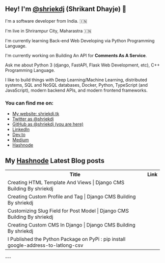 ## Hey! I'm [@shriekdj](https://twitter.com/shriekdj) (Shrikant Dhayje) 👋

I'm a software developer from India. :india:

I'm live in Shrirampur City, Maharastra :india:

I'm currently learning Back-end Web Developing via Python Programming Language.

I'm currently working on Building An API for **Comments As A Service**.

Ask me about Python 3 (django, FastAPI, Flask Web Development, etc), C++ Programming Language.

I like to build things with Deep Learning/Machine Learning, distributed systems, SQL and NoSQL databases, Docker, Python, TypeScript (and JavaScript), modern backend APIs, and modern frontend frameworks.

### You can find me on:

* [My website: shriekdj.tk](https://shriekdj.tk/)
* [Twitter as @shriekdj](https://twitter.com/shriekdj)
* [GitHub as @shriekdj (you are here)](https://github.com/shriekdj)
* [LinkedIn](https://www.linkedin.com/in/shriekdj/)
* [Dev.to](https://dev.to/shriekdj)
* [Medium](https://shriekdj.medium.com/)
* [Hashnode](https://shriekdj.hashnode.dev)


<!--
**shriekdj/shriekdj** is a ✨ _special_ ✨ repository because its `README.md` (this file) appears on your GitHub profile.

Here are some ideas to get you started:

- 🔭 I’m currently working on ...
- 🌱 I’m currently learning ...
- 👯 I’m looking to collaborate on ...
- 🤔 I’m looking for help with ...
- 💬 Ask me about ...
- 📫 How to reach me: ...
- 😄 Pronouns: ...
- ⚡ Fun fact: ...
-->

## My [Hashnode](https://shriekdj.hashnode.dev/) Latest Blog posts
<table>
  <tr><th>Title</th><th>Link</th></tr>
  <!-- BLOG-POST-LIST:START --><tr><td>Creating HTML Template And Views | Django CMS Building By shriekdj</td><td><https://shriekdj.hashnode.dev/creating-html-template-and-views-django-cms-building-by-shriekdj></td></tr><tr><td>Creating Custom Profile and Tag | Django CMS Building By shriekdj</td><td><https://shriekdj.hashnode.dev/creating-custom-profile-and-tag-django-cms-building-by-shriekdj></td></tr><tr><td>Customizing Slug Field for Post Model | Django CMS Building By shriekdj</td><td><https://shriekdj.hashnode.dev/customizing-slug-field-for-post-model-django-cms-building-by-shriekdj></td></tr><tr><td>Creating Custom CMS In Django | Django CMS Building By shriekdj</td><td><https://shriekdj.hashnode.dev/creating-custom-cms-in-django-django-cms-building-by-shriekdj></td></tr><tr><td>I Published the Python Package on PyPi : pip install google-address-to-latlong-csv</td><td><https://shriekdj.hashnode.dev/i-published-the-python-package-on-pypi-pip-install-google-address-to-latlong-csv></td></tr><!-- BLOG-POST-LIST:END -->
</table>
---
